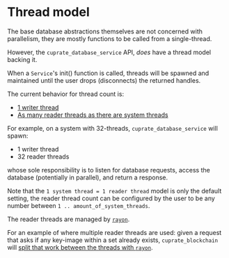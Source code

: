 # Thread model
The base database abstractions themselves are not concerned with parallelism, they are mostly functions to be called from a single-thread.

However, the `cuprate_database_service` API, _does_ have a thread model backing it.

When a `Service`'s init() function is called, threads will be spawned and
maintained until the user drops (disconnects) the returned handles.

The current behavior for thread count is:
- [1 writer thread](https://github.com/Cuprate/cuprate/blob/0941f68efcd7dfe66124ad0c1934277f47da9090/storage/service/src/service/write.rs#L48-L52)
- [As many reader threads as there are system threads](https://github.com/Cuprate/cuprate/blob/0941f68efcd7dfe66124ad0c1934277f47da9090/storage/service/src/reader_threads.rs#L44-L49)

For example, on a system with 32-threads, `cuprate_database_service` will spawn:
- 1 writer thread
- 32 reader threads

whose sole responsibility is to listen for database requests, access the database (potentially in parallel), and return a response.

Note that the `1 system thread = 1 reader thread` model is only the default setting, the reader thread count can be configured by the user to be any number between `1 .. amount_of_system_threads`.

The reader threads are managed by [`rayon`](https://docs.rs/rayon).

For an example of where multiple reader threads are used: given a request that asks if any key-image within a set already exists, `cuprate_blockchain` will [split that work between the threads with `rayon`](https://github.com/Cuprate/cuprate/blob/0941f68efcd7dfe66124ad0c1934277f47da9090/storage/blockchain/src/service/read.rs#L400).